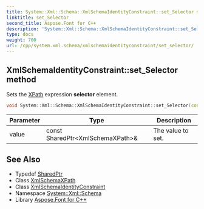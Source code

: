 ```yaml
---
title: System::Xml::Schema::XmlSchemaIdentityConstraint::set_Selector method
linktitle: set_Selector
second_title: Aspose.Font for C++
description: 'System::Xml::Schema::XmlSchemaIdentityConstraint::set_Selector method. Sets the XPath expression selector element in C++.'
type: docs
weight: 700
url: /cpp/system.xml.schema/xmlschemaidentityconstraint/set_selector/
---
```

## XmlSchemaIdentityConstraint::set_Selector method


Sets the [XPath](../../../system.xml.xpath/) expression **selector** element.

```cpp
void System::Xml::Schema::XmlSchemaIdentityConstraint::set_Selector(const SharedPtr<XmlSchemaXPath> &value)
```


| Parameter | Type | Description |
| --- | --- | --- |
| value | const SharedPtr\<XmlSchemaXPath\>\& | The value to set. |

## See Also

* Typedef [SharedPtr](../../../system/sharedptr/)
* Class [XmlSchemaXPath](../../xmlschemaxpath/)
* Class [XmlSchemaIdentityConstraint](../)
* Namespace [System::Xml::Schema](../../)
* Library [Aspose.Font for C++](../../../)
